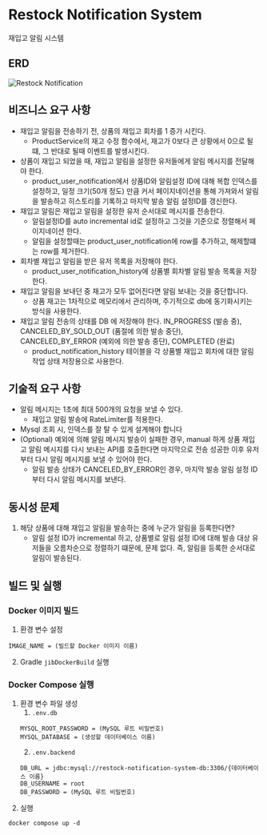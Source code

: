 # Restock Notification System
재입고 알림 시스템

## ERD
![Restock Notification](https://github.com/user-attachments/assets/d0e44d6c-f99e-492d-9115-94db55ea0f83)


## 비즈니스 요구 사항

- 재입고 알림을 전송하기 전, 상품의 재입고 회차를 1 증가 시킨다.
   - ProductService의 재고 수정 함수에서, 재고가 0보다 큰 상황에서 0으로 될 떄, 그 반대로 될때 이벤트를 발생시킨다.
- 상품이 재입고 되었을 때, 재입고 알림을 설정한 유저들에게 알림 메시지를 전달해야 한다.
   - product_user_notification에서 상품ID와 알림설정 ID에 대해 복합 인덱스를 설정하고, 일정 크기(50개 정도) 만큼 커서 페이지네이션을 통해 가져와서 알림을 발송하고 히스토리를 기록하고 마지막 발송 알림 설정ID를 갱신한다.
- 재입고 알림은 재입고 알림을 설정한 유저 순서대로 메시지를 전송한다.
   - 알림설정ID를 auto incremental id로  설정하고 그것을 기준으로 정렬해서 페이지네이션 한다.
   - 알림을 설정할때는 product_user_notification에 row를 추가하고, 해제할떄는 row를 제거한다.
- 회차별 재입고 알림을 받은 유저 목록을 저장해야 한다.
   - product_user_notification_history에 상품별 회차별 알림 발송 목록을 저장한다.
- 재입고 알림을 보내던 중 재고가 모두 없어진다면 알림 보내는 것을 중단합니다.
   - 상품 재고는 1차적으로 메모리에서 관리하며, 주기적으로 db에 동기화시키는 방식을 사용한다.
- 재입고 알림 전송의 상태를 DB 에 저장해야 한다. IN_PROGRESS (발송 중), CANCELED_BY_SOLD_OUT (품절에 의한 발송 중단), CANCELED_BY_ERROR (예외에 의한 발송 중단), COMPLETED (완료)
   - product_notification_history 테이블을 각 상품별 재입고 회차에 대한 알림 작업 상태 저장용으로 사용한다.

## 기술적 요구 사항

- 알림 메시지는 1초에 최대 500개의 요청을 보낼 수 있다.
   - 재입고 알림 발송에 RateLimiter를 적용한다.
- Mysql 조회 시, 인덱스를 잘 탈 수 있게 설계해야 합니다
- (Optional) 예외에 의해 알림 메시지 발송이 실패한 경우, manual 하게 상품 재입고 알림 메시지를 다시 보내는 API를 호출한다면 마지막으로 전송 성공한 이후 유저부터 다시 알림 메시지를 보낼 수 있어야 한다.
   - 알림 발송 상태가 CANCELED_BY_ERROR인 경우, 마지막 발송 알림 설정 ID부터 다시 알림 메시지를 보낸다.


## 동시성 문제

1. 해당 상품에 대해 재입고 알림을 발송하는 중에 누군가 알림을 등록한다면?
   - 알림 설정 ID가 incremental 하고, 상품별로 알림 설정 ID에 대해 발송 대상 유저들을 오름차순으로 정렬하기 떄문에, 문제 없다.  즉, 알림을 등록한 순서대로 알림이 발송된다.


## 빌드 및 실행

### Docker 이미지 빌드
1. 환경 변수 설정
```
IMAGE_NAME = (빌드할 Docker 이미지 이름)
```
2. Gradle `jibDockerBuild` 실행

### Docker Compose 실행
1. 환경 변수 파일 생성
   1. `.env.db`
    ```
    MYSQL_ROOT_PASSWORD = (MySQL 루트 비밀번호)
    MYSQL_DATABASE = (생성할 데이터베이스 이름)
    ```
   2. `.env.backend`
    ```
    DB_URL = jdbc:mysql://restock-notification-system-db:3306/{데이터베이스 이름}
    DB_USERNAME = root
    DB_PASSWORD = (MySQL 루트 비밀번호)
    ```
2. 실행
```
docker compose up -d
```
